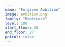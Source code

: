 ```yaml
---
name: "Forgiven Ambition"
image: ambition.png
family: "Manticore"
level: 100
start_floor: 26
end_floor: 27
patrol: false
---
```

